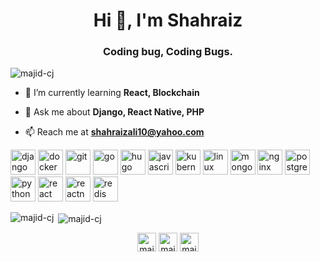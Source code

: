 <h1 align="center">Hi 👋, I'm Shahraiz</h1>
<h3 align="center">Coding bug, Coding Bugs.</h3>

<p align="left"> <img src="https://komarev.com/ghpvc/?username=majid-cj" alt="majid-cj" /> </p>

- 🌱 I’m currently learning **React, Blockchain**

- 💬 Ask me about **Django, React Native, PHP**

- 📫 Reach me at **shahraizali10@yahoo.com**

<p align="left"><img src="https://devicons.github.io/devicon/devicon.git/icons/django/django-original.svg" alt="django" width="40" height="40"/> <img src="https://devicons.github.io/devicon/devicon.git/icons/docker/docker-original-wordmark.svg" alt="docker" width="40" height="40"/> <img src="https://www.vectorlogo.zone/logos/git-scm/git-scm-icon.svg" alt="git" width="40" height="40"/> <img src="https://devicons.github.io/devicon/devicon.git/icons/go/go-original.svg" alt="go" width="40" height="40"/> <img src="https://api.iconify.design/logos-hugo.svg" alt="hugo" width="40" height="40"/> <img src="https://devicons.github.io/devicon/devicon.git/icons/javascript/javascript-original.svg" alt="javascript" width="40" height="40"/> <img src="https://www.vectorlogo.zone/logos/kubernetes/kubernetes-icon.svg" alt="kubernetes" width="40" height="40"/> <img src="https://devicons.github.io/devicon/devicon.git/icons/linux/linux-original.svg" alt="linux" width="40" height="40"/> <img src="https://devicons.github.io/devicon/devicon.git/icons/mongodb/mongodb-original-wordmark.svg" alt="mongodb" width="40" height="40"/> <img src="https://devicons.github.io/devicon/devicon.git/icons/nginx/nginx-original.svg" alt="nginx" width="40" height="40"/> <img src="https://devicons.github.io/devicon/devicon.git/icons/postgresql/postgresql-original-wordmark.svg" alt="postgresql" width="40" height="40"/> <img src="https://devicons.github.io/devicon/devicon.git/icons/python/python-original.svg" alt="python" width="40" height="40"/> <img src="https://devicons.github.io/devicon/devicon.git/icons/react/react-original-wordmark.svg" alt="react" width="40" height="40"/> <img src="https://reactnative.dev/img/header_logo.svg" alt="reactnative" width="40" height="40"/> <img src="https://devicons.github.io/devicon/devicon.git/icons/redis/redis-original-wordmark.svg" alt="redis" width="40" height="40"/></p><p><img align="left" src="https://github-readme-stats.vercel.app/api/top-langs/?username=shahraizali&layout=compact&hide=html" alt="majid-cj" /></p>

<p>&nbsp;<img align="center" src="https://github-readme-stats.vercel.app/api?username=shahraizali&show_icons=true" alt="majid-cj" /></p>

<p align="center">
<a href="https://twitter.com/majidcj" target="blank"><img align="center" src="https://cdn.jsdelivr.net/npm/simple-icons@3.0.1/icons/twitter.svg" alt="majidcj" height="30" width="30" /></a>
<a href="https://linkedin.com/in/majid-cj" target="blank"><img align="center" src="https://cdn.jsdelivr.net/npm/simple-icons@3.0.1/icons/linkedin.svg" alt="majid-cj" height="30" width="30" /></a>
<a href="https://instagram.com/majidscj" target="blank"><img align="center" src="https://cdn.jsdelivr.net/npm/simple-icons@3.0.1/icons/instagram.svg" alt="majidscj" height="30" width="30" /></a>
</p>
